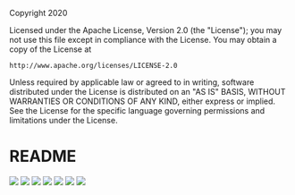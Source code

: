 Copyright 2020

Licensed under the Apache License, Version 2.0 (the "License");
you may not use this file except in compliance with the License.
You may obtain a copy of the License at

    http://www.apache.org/licenses/LICENSE-2.0

Unless required by applicable law or agreed to in writing, software
distributed under the License is distributed on an "AS IS" BASIS,
WITHOUT WARRANTIES OR CONDITIONS OF ANY KIND, either express or implied.
See the License for the specific language governing permissions and
limitations under the License.

# README
<img src="Document/images/Module_ATC_Page_1.png">
<img src="Document/images/Module_ATC_Page_2.png">
<img src="Document/images/Module_ATC_Page_3.png">
<img src="Document/images/Module_ATC_Page_4.png">
<img src="Document/images/Module_ATC_Page_5.png">
<img src="Document/images/Module_ATC_Page_6.png">
<img src="Document/images/Module_ATC_Page_7.png">
